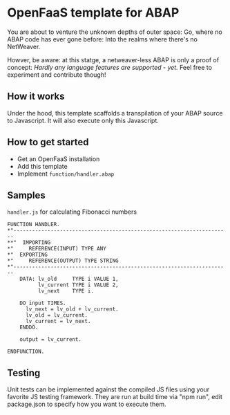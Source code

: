# OpenFaaS template for ABAP

You are about to venture the unknown depths of outer space:
Go, where no ABAP code has ever gone before: Into the realms where there's no NetWeaver.

Howver, be aware: at this statge, a netweaver-less ABAP is only a proof of concept:
*Hardly any language features are supported - yet.*
Feel free to experiment and contribute though!

## How it works

Under the hood, this template scaffolds a transpilation of your ABAP source to Javascript.
It will also execute only this Javascript.

## How to get started

- Get an OpenFaaS installation
- Add this template
- Implement `function/handler.abap`

## Samples

`handler.js` for calculating Fibonacci numbers
```abap
FUNCTION HANDLER.
*"----------------------------------------------------------------------
**"  IMPORTING
*"     REFERENCE(INPUT) TYPE ANY
*"  EXPORTING
*"     REFERENCE(OUTPUT) TYPE STRING
*"----------------------------------------------------------------------
    DATA: lv_old     TYPE i VALUE 1,
          lv_current TYPE i VALUE 2,
          lv_next    TYPE i.

    DO input TIMES.
      lv_next = lv_old + lv_current.
      lv_old = lv_current.
      lv_current = lv_next.
    ENDDO.

    output = lv_current.

ENDFUNCTION.
```

## Testing

Unit tests can be implemented against the compiled JS files using your favorite JS testing framework. They are run at build time via "npm run", edit package.json to specify how you want to execute them.
